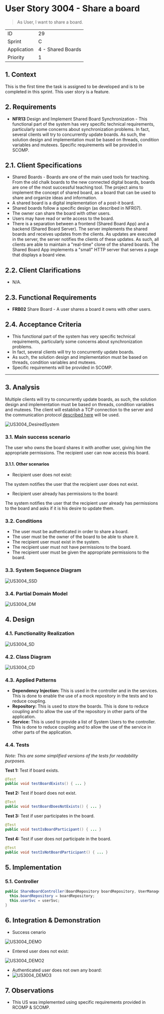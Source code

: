 # User Story 3004 - Share a board

> As User, I want to share a board.

|             |                   |
| ----------- | ----------------- |
| ID          | 29                |
| Sprint      | C                 |
| Application | 4 - Shared Boards |
| Priority    | 1                 |

## 1. Context

This is the first time the task is assigned to be developed and is to be completed in this sprint. This user story is a feature.

## 2. Requirements

- **NFR13** Design and Implement Shared Board Synchronization - This functional part of the system has very specific technical requirements, particularly some concerns about synchronization problems. In fact, several clients will try to concurrently update boards. As such, the solution design and implementation must be based on threads, condition variables and mutexes. Specific requirements will be provided in SCOMP.

## 2.1. Client Specifications

- Shared Boards - Boards are one of the main used tools for teaching. From the old chalk boards to the new connected digital boards, boards are one of the most successful teaching tool. The project aims to implement the concept of shared board, as a board that can be used to share and organize ideas and information.
- A shared board is a digital implementation of a post-it board.
- Shared boards follow a specific design (as described in NFR07).
- The owner can share the board with other users.
- Users may have read or write access to the board.
- There is a separation between a frontend (Shared Board App) and a backend (Shared Board Server). The server implements the shared boards and receives updates from the clients. As updates are executed in the server, the server notifies the clients of these updates. As such, all clients are able to maintain a "real-time" clone of the shared boards. The Shared Board App implements a "small" HTTP server that serves a page that displays a board view.

## 2.2. Client Clarifications

- N/A.

## 2.3. Functional Requirements

- **FRB02** Share Board - A user shares a board it owns with other users.

## 2.4. Acceptance Criteria

- This functional part of the system has very specific technical requirements, particularly some concerns about synchronization problems.
- In fact, several clients will try to concurrently update boards.
- As such, the solution design and implementation must be based on threads, condition variables and mutexes.
- Specific requirements will be provided in SCOMP.

---

## 3. Analysis

Multiple clients will try to concurrently update boards, as such, the solution design and implementation must be based on threads, condition variables and mutexes. The client will establish a TCP connection to the server and the communication protocol [described here](../../sprint-b/us24-3001/README.md) will be used.

![US3004_DesiredSystem](out/US3004_DesiredSystem.svg)

### 3.1. Main success scenario

The user who owns the board shares it with another user, giving him the appropriate permissions. The recipient user can now access this board.

#### 3.1.1. Other scenarios

- Recipient user does not exist:

The system notifies the user that the recipient user does not exist.

- Recipient user already has permissions to the board:

The system notifies the user that the recipient user already has permissions to the board and asks if it is his desire to update them.

### 3.2. Conditions

- The user must be authenticated in order to share a board.
- The user must be the owner of the board to be able to share it.
- The recipient user must exist in the system.
- The recipient user must not have permissions to the board.
- The recipient user must be given the appropriate permissions to the board.

### 3.3. System Sequence Diagram

![US3004_SSD](out/US3004_SSD.svg)

### 3.4. Partial Domain Model

![US3004_DM](out/US3004_DM.svg)

## 4. Design

### 4.1. Functionality Realization

![US3004_SD](out/US3004_SD.svg)

### 4.2. Class Diagram

![US3004_CD](out/US3004_CD.svg)

### 4.3. Applied Patterns

- **Dependency Injection:** This is used in the controller and in the services. This is done to enable the use of a mock repository in the tests and to reduce coupling.
- **Repository:** This is used to store the boards. This is done to reduce coupling and to allow the use of the repository in other parts of the application.
- **Service:** This is used to provide a list of System Users to the controller. This is done to reduce coupling and to allow the use of the service in other parts of the application.

### 4.4. Tests

_Note: This are some simplified versions of the tests for readability purposes._

**Test 1:** Test if board exists.

```java
@Test
public void testBoardExists() { ... }
```

**Test 2:** Test if board does not exist.

```java
@Test
public void testBoardDoesNotExists() { ... }
```

**Test 3:** Test if user participates in the board.

```java
@Test
public void testIsBoardParticipant() { ... }
```

**Test 4:** Test if user does not participate in the board.

```java
@Test
public void testIsNotBoardParticipant() { ... }
```

## 5. Implementation

### 5.1. Controller

```java
public ShareBoardController(BoardRepository boardRepository, UserManagementService userSvc) {
  this.boardRepository = boardRepository;
  this.userSvc = userSvc;
}
```

## 6. Integration & Demonstration

- Success cenario

![US3004_DEMO](US3004_DEMO.png)

- Entered user does not exist:

![US3004_DEMO2](US3004_DEMO2.png)

- Authenticated user does not own any board:
- ![US3004_DEMO3](US3004_DEMO3.png)

## 7. Observations

- This US was implemented using specific requirements provided in RCOMP & SCOMP.
